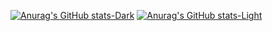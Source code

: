 [![Anurag's GitHub stats-Dark](https://github-readme-stats.vercel.app/api?username=jacopozarri&show_icons=true&theme=dark#gh-dark-mode-only)](https://github.com/anuraghazra/github-readme-stats#gh-dark-mode-only)
[![Anurag's GitHub stats-Light](https://github-readme-stats.vercel.app/api?username=jacopozarri&show_icons=true&theme=default#gh-light-mode-only)](https://github.com/anuraghazra/github-readme-stats#gh-light-mode-only)
